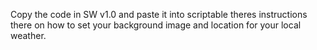 Copy the code in SW v1.0 and paste it into scriptable theres instructions there on how to set your background image and location for your local weather. 
